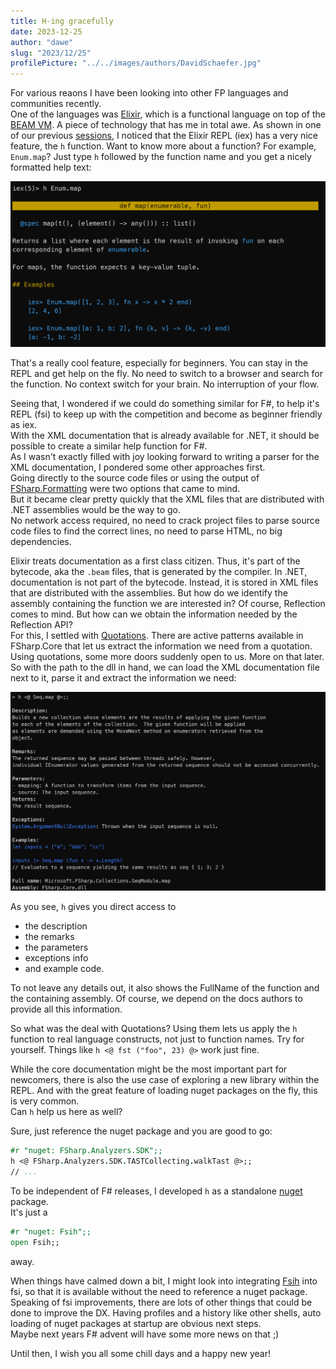 ```yaml
---
title: H-ing gracefully
date: 2023-12-25
author: "dawe"
slug: "2023/12/25"
profilePicture: "../../images/authors/DavidSchaefer.jpg"
---
```


For various reaons I have been looking into other FP languages and communities recently.  
One of the languages was [Elixir](https://elixir-lang.org/), which is a functional language on top of the [BEAM VM](<https://en.wikipedia.org/wiki/BEAM_(Erlang_virtual_machine)>). A piece of technology that has me in total awe.
As shown in one of our previous [sessions](https://www.youtube.com/live/8aBmGUNFBQI?si=JD-exm6rO_J38mG_&t=893), I noticed that the Elixir REPL (iex) has a very nice feature, the `h` function.
Want to know more about a function? For example, `Enum.map`? Just type `h` followed by the function name and you get a nicely formatted help text:

![iex](../../images/blog/iex.png)

That's a really cool feature, especially for beginners. You can stay in the REPL and get help on the fly. No need to switch to a browser and search for the function. No context switch for your brain. No interruption of your flow.

Seeing that, I wondered if we could do something similar for F#, to help it's REPL (fsi) to keep up with the competition and become as beginner friendly as iex.  
With the XML documentation that is already available for .NET, it should be possible to create a similar help function for F#.  
As I wasn't exactly filled with joy looking forward to writing a parser for the XML documentation, I pondered some other approaches first.  
Going directly to the source code files or using the output of [FSharp.Formatting](https://github.com/fsprojects/FSharp.Formatting) were two options that came to mind.  
But it became clear pretty quickly that the XML files that are distributed with .NET assemblies would be the way to go.  
No network access required, no need to crack project files to parse source code files to find the correct lines, no need to parse HTML, no big dependencies.

Elixir treats documentation as a first class citizen. Thus, it's part of the bytecode, aka the `.beam` files, that is generated by the compiler.
In .NET, documentation is not part of the bytecode. Instead, it is stored in XML files that are distributed with the assemblies.
But how do we identify the assembly containing the function we are interested in? Of course, Reflection comes to mind. But how can we obtain the information needed by the Reflection API?  
For this, I settled with [Quotations](https://learn.microsoft.com/en-us/dotnet/fsharp/language-reference/code-quotations). There are active patterns available in FSharp.Core that let us extract the information we need from a quotation.  
Using quotations, some more doors suddenly open to us. More on that later. So with the path to the dll in hand, we can load the XML documentation file next to it, parse it and extract the information we need:

![fsi_h_seq_map](../../images/blog/fsi_h_seq_map.png)

As you see, `h` gives you direct access to

- the description
- the remarks
- the parameters
- exceptions info
- and example code.

To not leave any details out, it also shows the FullName of the function and the containing assembly. Of course, we depend on the docs authors to provide all this information.

So what was the deal with Quotations? Using them lets us apply the `h` function to real language constructs, not just to function names. Try for yourself. Things like `h <@ fst ("foo", 23) @>` work just fine.

While the core documentation might be the most important part for newcomers, there is also the use case of exploring a new library within the REPL. And with the great feature of loading nuget packages on the fly, this is very common.  
Can `h` help us here as well?

Sure, just reference the nuget package and you are good to go:

```fsharp
#r "nuget: FSharp.Analyzers.SDK";;
h <@ FSharp.Analyzers.SDK.TASTCollecting.walkTast @>;;
// ...
```

To be independent of F# releases, I developed `h` as a standalone [nuget](https://www.nuget.org/packages/Fsih/) package.  
It's just a

```fsharp
#r "nuget: Fsih";;
open Fsih;;
```

away.

When things have calmed down a bit, I might look into integrating [Fsih](https://github.com/dawedawe/fsih) into fsi, so that it is available without the need to reference a nuget package. Speaking of fsi improvements, there are lots of other things that could be done to improve the DX. Having profiles and a history like other shells, auto loading of nuget packages at startup are obvious next steps.  
Maybe next years F# advent will have some more news on that ;)

Until then, I wish you all some chill days and a happy new year!
